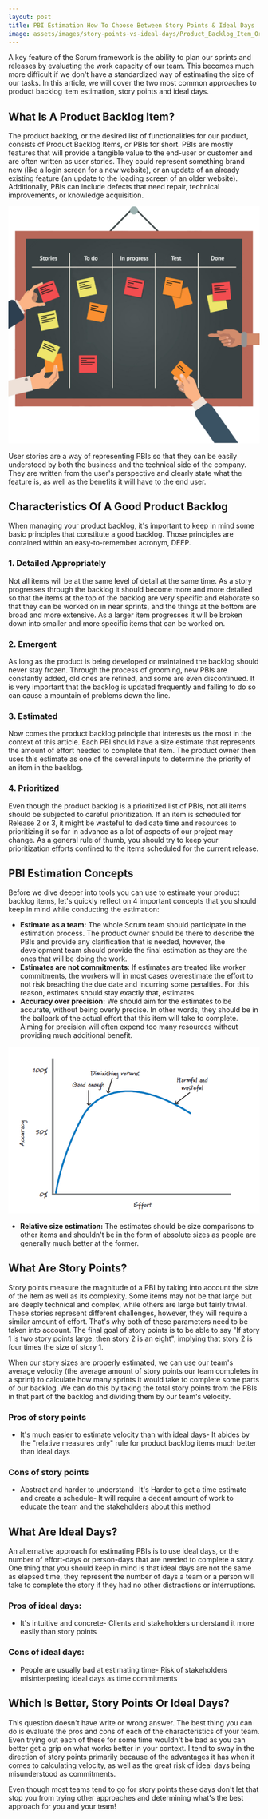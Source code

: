 ```yaml
---
layout: post
title: PBI Estimation How To Choose Between Story Points & Ideal Days
image: assets/images/story-points-vs-ideal-days/Product_Backlog_Item_Organization.png
---
```


A key feature of the Scrum framework is the ability to plan our sprints and releases by evaluating the work capacity of our team. This becomes much more difficult if we don't have a standardized way of estimating the size of our tasks. In this article, we will cover the two most common approaches to product backlog item estimation, story points and ideal days.

## What Is A Product Backlog Item?
The product backlog, or the desired list of functionalities for our product, consists of Product Backlog Items, or PBIs for short. PBIs are mostly features that will provide a tangible value to the end-user or customer and are often written as user stories. They could represent something brand new (like a login screen for a new website), or an update of an already existing feature (an update to the loading screen of an older website). Additionally, PBIs can include defects that need repair, technical improvements, or knowledge acquisition.

<img src="/assets/images/story-points-vs-ideal-days/The_Scrum_Workflow.png" alt="The Standard Scrum Workflow">

User stories are a way of representing PBIs so that they can be easily understood by both the business and the technical side of the company. They are written from the user's perspective and clearly state what the feature is, as well as the benefits it will have to the end user.

## Characteristics Of A Good Product Backlog
When managing your product backlog, it's important to keep in mind some basic principles that constitute a good backlog. Those principles are contained within an easy-to-remember acronym, DEEP.

### 1. Detailed Appropriately
Not all items will be at the same level of detail at the same time. As a story progresses through the backlog it should become more and more detailed so that the items at the top of the backlog are very specific and elaborate so that they can be worked on in near sprints, and the things at the bottom are broad and more extensive. As a larger item progresses it will be broken down into smaller and more specific items that can be worked on.

### 2. Emergent
As long as the product is being developed or maintained the backlog should never stay frozen. Through the process of grooming, new PBIs are constantly added, old ones are refined, and some are even discontinued. It is very important that the backlog is updated frequently and failing to do so can cause a mountain of problems down the line.

### 3. Estimated
Now comes the product backlog principle that interests us the most in the context of this article. Each PBI should have a size estimate that represents the amount of effort needed to complete that item. The product owner then uses this estimate as one of the several inputs to determine the priority of an item in the backlog.

### 4. Prioritized
Even though the product backlog is a prioritized list of PBIs, not all items should be subjected to careful prioritization. If an item is scheduled for Release 2 or 3, it might be wasteful to dedicate time and resources to prioritizing it so far in advance as a lot of aspects of our project may change. As a general rule of thumb, you should try to keep your prioritization efforts confined to the items scheduled for the current release.

## PBI Estimation Concepts
Before we dive deeper into tools you can use to estimate your product backlog items, let's quickly reflect on 4 important concepts that you should keep in mind while conducting the estimation:

- **Estimate as a team:** The whole Scrum team should participate in the estimation process. The product owner should be there to describe the PBIs and provide any clarification that is needed, however, the development team should provide the final estimation as they are the ones that will be doing the work.
- **Estimates are not commitments**: If estimates are treated like worker commitments, the workers will in most cases overestimate the effort to not risk breaching the due date and incurring some penalties. For this reason, estimates should stay exactly that, estimates.
- **Accuracy over precision:** We should aim for the estimates to be accurate, without being overly precise. In other words, they should be in the ballpark of the actual effort that this item will take to complete. Aiming for precision will often expend too many resources without providing much additional benefit.

<img src="/assets/images/story-points-vs-ideal-days/Accuracy_Vs_Precision_In_Scrum_Product_Backlog_Estimation.png" alt="The Graph Of Accuracy Vs Precision In Scrum Product Backlog Estimation">

- **Relative size estimation:** The estimates should be size comparisons to other items and shouldn't be in the form of absolute sizes as people are generally much better at the former.

## What Are Story Points?
Story points measure the magnitude of a PBI by taking into account the size of the item as well as its complexity. Some items may not be that large but are deeply technical and complex, while others are large but fairly trivial. These stories represent different challenges, however, they will require a similar amount of effort. That's why both of these parameters need to be taken into account. The final goal of story points is to be able to say "If story 1 is two story points large, then story 2 is an eight", implying that story 2 is four times the size of story 1.

When our story sizes are properly estimated, we can use our team's average velocity (the average amount of story points our team completes in a sprint) to calculate how many sprints it would take to complete some parts of our backlog. We can do this by taking the total story points from the PBIs in that part of the backlog and dividing them by our team's velocity.

### Pros of story points
- It's much easier to estimate velocity than with ideal days- It abides by the "relative measures only" rule for product backlog items much better than ideal days

### Cons of story points
- Abstract and harder to understand- It's Harder to get a time estimate and create a schedule- It will require a decent amount of work to educate the team and the stakeholders about this method

## What Are Ideal Days?
An alternative approach for estimating PBIs is to use ideal days, or the number of effort-days or person-days that are needed to complete a story. One thing that you should keep in mind is that ideal days are not the same as elapsed time, they represent the number of days a team or a person will take to complete the story if they had no other distractions or interruptions.

### Pros of ideal days:
- It's intuitive and concrete- Clients and stakeholders understand it more easily than story points

### Cons of ideal days:
- People are usually bad at estimating time- Risk of stakeholders misinterpreting ideal days as time commitments

## Which Is Better, Story Points Or Ideal Days?
This question doesn't have write or wrong answer. The best thing you can do is evaluate the pros and cons of each of the characteristics of your team. Even trying out each of these for some time wouldn't be bad as you can better get a grip on what works better in your context. I tend to sway in the direction of story points primarily because of the advantages it has when it comes to calculating velocity, as well as the great risk of ideal days being misunderstood as commitments.

Even though most teams tend to go for story points these days don't let that stop you from trying other approaches and determining what's the best approach for you and your team!
